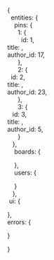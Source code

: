 {  
  entities: {  
    pins: {  
      1: {  
        id: 1,  
        title: ,  
        author_id: 17,  
      },  
      2: {  
        id: 2,  
        title: ,  
        author_id: 23,  
      },  
      3: {  
        id: 3,  
        title: ,  
        author_id: 5,  
      }  
    },  
    boards: {  
    
    },  
    users: {  
    
    }  
   },  
 ui: {  
 
 },  
 errors: {  
 
 }  

} 
